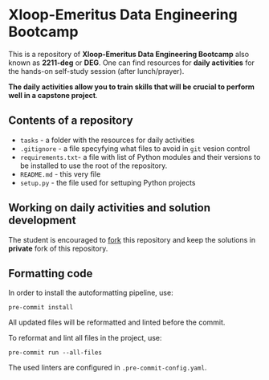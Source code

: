 # Xloop-Emeritus Data Engineering Bootcamp
This is a repository of **Xloop-Emeritus Data Engineering Bootcamp** also known as **2211-deg** or **DEG**. One can find resources for **daily activities** for the hands-on self-study session (after lunch/prayer).


**The daily activities allow you to train skills that will be crucial to perform well in a capstone project**.
## Contents of a repository
- `tasks` - a folder with the resources for daily activities
- `.gitignore` - a file specyfying what files to avoid in `git` vesion control
- `requirements.txt`- a file with list of Python modules and their versions to be installed to use the 
root of the repository.
- `README.md` - this very file
- `setup.py` - the file used for settuping Python projects

## Working on daily activities and solution development
The student is encouraged to [fork](https://docs.github.com/en/pull-requests/collaborating-with-pull-requests/working-with-forks/about-forks) this repository and keep the solutions in **private** fork of this repository.

## Formatting code
In order to install the autoformatting pipeline, use:

`pre-commit install`

All updated files will be reformatted and linted before the commit.

To reformat and lint all files in the project, use:

`pre-commit run --all-files`

The used linters are configured in `.pre-commit-config.yaml`.
